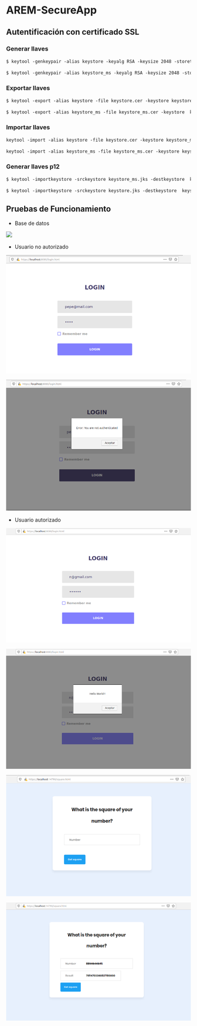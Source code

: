 # AREM-SecureApp

## Autentificación con certificado SSL

### Generar llaves

```markdown
$ keytool -genkeypair -alias keystore -keyalg RSA -keysize 2048 -storetype JKS -validity 3650 -keystore keystore.jks -ext SAN=dns:localhost,ip:127.0.0.1
```

```markdown
$ keytool -genkeypair -alias keystore_ms -keyalg RSA -keysize 2048 -storetype JKS -validity 3650 -keystore keystore_ms.jks -ext SAN=dns:localhost,ip:127.0.0.1
```

### Exportar llaves

```markdown
$ keytool -export -alias keystore -file keystore.cer -keystore keystore.jks
```

```markdown
$ keytool -export -alias keystore_ms -file keystore_ms.cer -keystore  keystore_ms.jks
```

### Importar llaves

```markdown
keytool -import -alias keystore -file keystore.cer -keystore keystore_ms.jks
```

```markdown
keytool -import -alias keystore_ms -file keystore_ms.cer -keystore keystore.jks
```

### Generar llaves p12

```markdown
$ keytool -importkeystore -srckeystore keystore_ms.jks -destkeystore  keystore_ms.p12 -srcstoretype JKS -deststoretype PKCS12 -srcstorepass password -deststorepass password -srcalias keystore_ms -srckeypass password -destkeypass password -noprompt
```

```markdown
$ keytool -importkeystore -srckeystore keystore.jks -destkeystore  keystore.p12 -srcstoretype JKS -deststoretype PKCS12 -srcstorepass password -deststorepass password -srcalias keystore -srckeypass password -destkeypass password -noprompt
```

## Pruebas de Funcionamiento

- Base de datos

![](https://github.com/nduran06/AREM-SecureApp/blob/master/images/8.png)

- Usuario no autorizado

![](https://github.com/nduran06/AREM-SecureApp/blob/master/images/1.png)

![](https://github.com/nduran06/AREM-SecureApp/blob/master/images/2.png)


- Usuario autorizado

![](https://github.com/nduran06/AREM-SecureApp/blob/master/images/3.png)

![](https://github.com/nduran06/AREM-SecureApp/blob/master/images/4.png)

![](https://github.com/nduran06/AREM-SecureApp/blob/master/images/5.png)

![](https://github.com/nduran06/AREM-SecureApp/blob/master/images/6.png)





